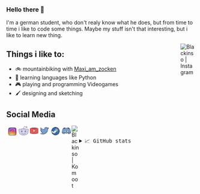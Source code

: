 ### Hello there 👋

I'm a german student, who don't realy know what he does, but from time to time i like to code some things.
Maybe my stuff isn't that interesting, but i like to learn new thing.
 
[<img align="right" alt="Blackinso | Instagram" width="40px" src=https://user-images.githubusercontent.com/76791257/161395085-a1a3902f-b19f-40ca-ae05-036e580c0101.gif />][instagram]

## Things i like to:

- 🚲 mountainbiking with [Maxi_am_zocken] 
- 🌱 learning languages like Python
- 🎮 playing and programming Videogames
- 🖌  designing and sketching 

## Social Media

[<img align="left" alt="Blackinso | Instagram" width="32px" src="https://github.com/Blackinso/icons/blob/main/icons8-instagram-100%20(1).png" />][instagram]
[<img align="left" alt="Blackinso | Reddit"  width="28px" src="https://github.com/Blackinso/icons/blob/main/icons8-reddit-128.png" />][reddit]
[<img align="left" alt="Blackinso | YouTube" width="28px" src="https://github.com/Blackinso/icons/blob/main/icons8-youtube-play-100.png" />][youtube]
[<img align="left" alt="Blackinso | Twitter" width="28px" src="https://github.com/Blackinso/icons/blob/main/icons8-twitter-100.png" />][twitter]
[<img align="left" alt="Blackinso | Steam" width="30px" src="https://github.com/Blackinso/icons/blob/main/icons8-steam-100.png" />][steam]
[<img align="left" alt="Blackinso | Discord" width="28px" src="https://github.com/Blackinso/icons/blob/main/icons8-discord-logo-100.png" />][discord]
[<img align="left" alt="Blackinso | Komoot" width="20px" src="https://github.com/MaxiAmZocken/Resource/blob/main/komoot%2096x.png" />][komoot] <br/>

<details>
     <summary> <samp>📈 GitHub stats</samp></summary>
<br/>
 
![Github Stats](https://github-readme-stats.vercel.app/api?username=blackinso&count_private=true&show_icons=true)

<!-- Credit goes to https://github.com/shivammathur -->  

</details>

[Maxi_am_zocken]: https://github.com/MaxiAmZocken
[twitter]: https://twitter.com/Blackinso
[youtube]: https://www.youtube.com/channel/UCtDA9XYGnNGv6SGtn9Rt9kw
[reddit]: https://reddit.com/user/Blackinso
[instagram]: https://instagram.com/Blackinso
[discord]: https://discordapp.com/users/389046934473801728
[steam]: https://steamcommunity.com/profiles/76561198825652859/
[komoot]: https://www.komoot.de/user/1785249823543
